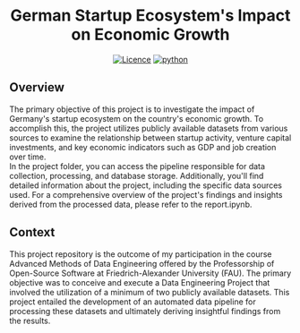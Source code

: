 <div style="text-align: center;">

# German Startup Ecosystem's Impact on Economic Growth

[![Licence](https://img.shields.io/badge/Licence-MIT-orange)](https://opensource.org/license/mit/)
[![python](https://img.shields.io/badge/Python-3.10-3776AB.svg?style=flat&logo=python&logoColor=white)](https://www.python.org)

</div>

## Overview
The primary objective of this project is to investigate the impact of Germany's startup ecosystem on the country's economic growth. To accomplish this, the project utilizes publicly available datasets from various sources to examine the relationship between startup activity, venture capital investments, and key economic indicators such as GDP and job creation over time. <br>
In the project folder, you can access the pipeline responsible for data collection, processing, and database storage. Additionally, you'll find detailed information about the project, including the specific data sources used. For a comprehensive overview of the project's findings and insights derived from the processed data, please refer to the report.ipynb.
## Context
This project repository is the outcome of my participation in the course Advanced Methods of Data Engineering offered by the Professorship of Open-Source Software at Friedrich-Alexander University (FAU). The primary objective was to conceive and execute a Data Engineering Project that involved the utilization of a minimum of two publicly available datasets. This project entailed the development of an automated data pipeline for processing these datasets and ultimately deriving insightful findings from the results.

